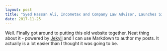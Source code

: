 ```yaml
---
layout: post
title: "Syed Hassan Ali, Incometax and Company Law Advisor, Launches Site"
date: 2017-11-25
---
```


Well. Finally got around to putting this old website together. Neat thing about it - powered by [Jekyll](http://jekyllrb.com) and I can use Markdown to author my posts. It actually is a lot easier than I thought it was going to be.
